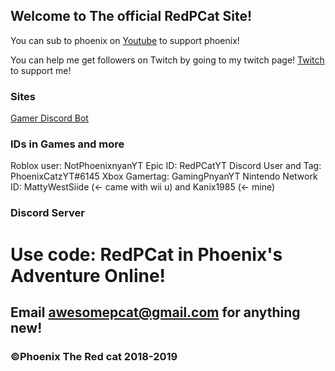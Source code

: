 ## Welcome to The official RedPCat Site!

You can sub to phoenix on [Youtube](https://www.youtube.com/channel/UCwX_X8hHkbxJ1Mg-77JhKDg) to support phoenix!

You can help me get followers on Twitch by going to my twitch page! [Twitch](https://www.twitch.tv/realawesomepcat) to support me!

### Sites

[Gamer Discord Bot](https://gamingbotdiscord.github.io/)

### IDs in Games and more

Roblox  user: NotPhoenixnyanYT
Epic ID: RedPCatYT
Discord User and Tag: PhoenixCatzYT#6145
Xbox Gamertag: GamingPnyanYT
Nintendo Network ID: MattyWestSiide (<- came with wii u) and Kanix1985 (<- mine)

### Discord Server


# Use code: RedPCat in Phoenix's Adventure Online!
## Email awesomepcat@gmail.com for anything new!
### ©Phoenix The Red cat 2018-2019


